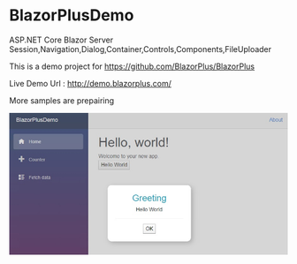 # BlazorPlusDemo
ASP.NET Core Blazor Server Session,Navigation,Dialog,Container,Controls,Components,FileUploader

This is a demo project for https://github.com/BlazorPlus/BlazorPlus

Live Demo Url : http://demo.blazorplus.com/ 

More samples are prepairing


![Screenshot](https://github.com/BlazorPlus/BlazorPlusDemo/raw/master/demoscreenshots/s001.jpg)

